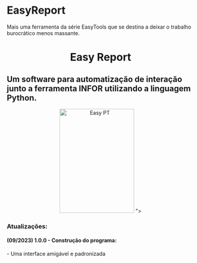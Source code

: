 # EasyReport
Mais uma ferramenta da série EasyTools que se destina a deixar o trabalho burocrático menos massante.

<h1 align='center'> Easy Report </h1>
<h2>Um software para automatização de interação junto a ferramenta INFOR utilizando a linguagem Python.</h2>

<div align="center">
  <img height="280" width="200" alt="Easy PT"  src="![image](https://github.com/Soulbope/EasyReport/assets/102233091/fddb5e29-706a-42eb-b74d-58fb9501cadd)">
">
</div>

<h3>Atualizações:</h3>
<h4>(09/2023) 1.0.0 - Construção do programa:</h4>
   <p>  - Uma interface amigável e padronizada </p>
